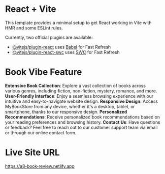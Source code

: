 # React + Vite

This template provides a minimal setup to get React working in Vite with HMR and some ESLint rules.

Currently, two official plugins are available:

- [@vitejs/plugin-react](https://github.com/vitejs/vite-plugin-react/blob/main/packages/plugin-react/README.md) uses [Babel](https://babeljs.io/) for Fast Refresh
- [@vitejs/plugin-react-swc](https://github.com/vitejs/vite-plugin-react-swc) uses [SWC](https://swc.rs/) for Fast Refresh


# Book Vibe Feature

**Extensive Book Collection**: Explore a vast collection of books across various genres, including fiction, non-fiction, mystery, romance, and more.
**User-Friendly Interface**: Enjoy a seamless browsing experience with our intuitive and easy-to-navigate website design.
**Responsive Design**: Access MyBookStore from any device, whether it's a desktop, tablet, or smartphone, thanks to our responsive design.
**Personalized Recommendations**: Receive personalized book recommendations based on your reading preferences and browsing history.
**Contact Us**: Have questions or feedback? Feel free to reach out to our customer support team via email or through our online contact form.

# Live Site URL

https://a8-book-review.netlify.app



